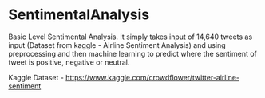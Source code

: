 # SentimentalAnalysis
Basic Level Sentimental Analysis.
It simply takes input of 14,640 tweets as input (Dataset from kaggle - Airline Sentiment Analysis) and using preprocessing and then machine learning to predict where the sentiment of tweet is positive, negative or neutral.

Kaggle Dataset - https://www.kaggle.com/crowdflower/twitter-airline-sentiment

